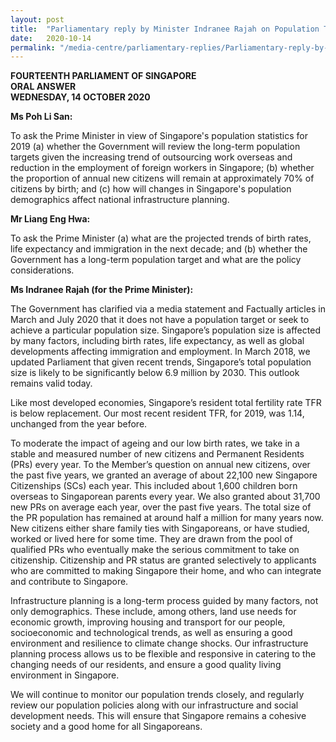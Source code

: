 ```yaml
---
layout: post
title:  "Parliamentary reply by Minister Indranee Rajah on Population Trends, New Citizens and Infrastructure Planning"
date:   2020-10-14
permalink: "/media-centre/parliamentary-replies/Parliamentary-reply-by-Minister-Indranee-Rajah-on-Population-Trends-New-Citizens-and-Infrastructure-Planning"
---
```


**FOURTEENTH PARLIAMENT OF SINGAPORE**  
**ORAL ANSWER**  
**WEDNESDAY, 14 OCTOBER 2020**  

**Ms Poh Li San:**

To ask the Prime Minister in view of Singapore's population statistics for 2019 (a) whether the Government will review the long-term population targets given the increasing trend of outsourcing work overseas and reduction in the employment of foreign workers in Singapore; (b) whether the proportion of annual new citizens will remain at approximately 70% of citizens by birth; and (c) how will changes in Singapore's population demographics affect national infrastructure planning.

**Mr Liang Eng Hwa:**

To ask the Prime Minister (a) what are the projected trends of birth rates, life expectancy and immigration in the next decade; and (b) whether the Government has a long-term population target and what are the policy considerations.

**Ms Indranee Rajah (for the Prime Minister):**

The Government has clarified via a media statement and Factually articles in March and July 2020 that it does not have a population target or seek to achieve a particular population size. Singapore’s population size is affected by many factors, including birth rates, life expectancy, as well as global developments affecting immigration and employment. In March 2018, we updated Parliament that given recent trends, Singapore’s total population size is likely to be significantly below 6.9 million by 2030. This outlook remains valid today.   

Like most developed economies, Singapore’s resident total fertility rate TFR is below replacement. Our most recent resident TFR, for 2019, was 1.14, unchanged from the year before.

To moderate the impact of ageing and our low birth rates, we take in a stable and measured number of new citizens and Permanent Residents (PRs) every year. To the Member’s question on annual new citizens, over the past five years, we granted an average of about 22,100 new Singapore Citizenships (SCs) each year. This included about 1,600 children born overseas to Singaporean parents every year. We also granted about 31,700 new PRs on average each year, over the past five years. The total size of the PR population has remained at around half a million for many years now. New citizens either share family ties with Singaporeans, or have studied, worked or lived here for some time. They are drawn from the pool of qualified PRs who eventually make the serious commitment to take on citizenship. Citizenship and PR status are granted selectively to applicants who are committed to making Singapore their home, and who can integrate and contribute to Singapore.

Infrastructure planning is a long-term process guided by many factors, not only demographics. These include, among others, land use needs for economic growth, improving housing and transport for our people, socioeconomic and technological trends, as well as ensuring a good environment and resilience to climate change shocks. Our infrastructure planning process allows us to be flexible and responsive in catering to the changing needs of our residents, and ensure a good quality living environment in Singapore.

We will continue to monitor our population trends closely, and regularly review our population policies along with our infrastructure and social development needs. This will ensure that Singapore remains a cohesive society and a good home for all Singaporeans.

